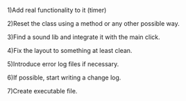 1)Add real functionality to it (timer)

2)Reset the class using a method or any other possible way.

3)Find a sound lib and integrate it with the main click.

4)Fix the layout to something at least clean.

5)Introduce error log files if necessary.

6)If possible, start writing a change log.

7)Create executable file.
